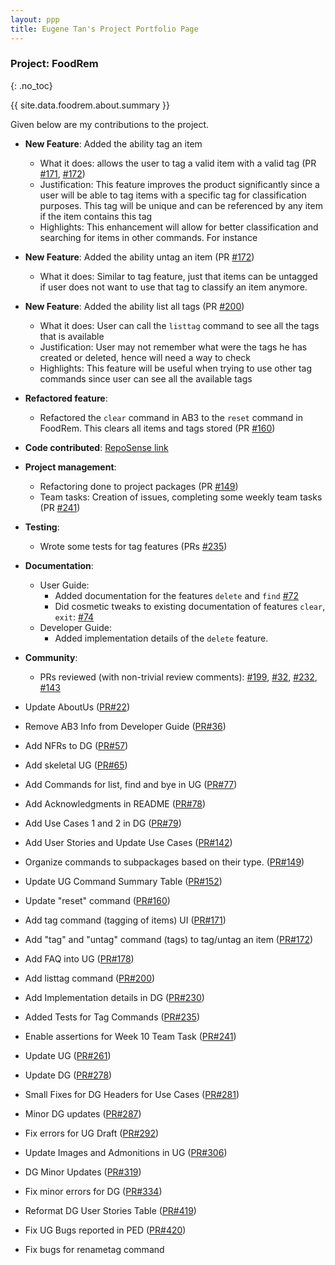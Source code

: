 ```yaml
---
layout: ppp
title: Eugene Tan's Project Portfolio Page
---
```


<!-- markdownlint-disable-next-line blanks-around-headers -->
### Project: FoodRem
{: .no_toc}

<!-- markdownlint-disable-next-line proper-names -->
{{ site.data.foodrem.about.summary }}

Given below are my contributions to the project.

* **New Feature**: Added the ability tag an item

  * What it does: allows the user to tag a valid item with a valid tag (PR [\#171](https://github.com/AY2223S1-CS2103T-W16-2/tp/pull/171), [\#172](https://github.com/AY2223S1-CS2103T-W16-2/tp/pull/172))
  * Justification: This feature improves the product significantly since a user will be able to tag items with a specific tag for classification purposes. This tag will be unique and can be referenced by any item if the item contains this tag
  * Highlights: This enhancement will allow for better classification and searching for items in other commands. For instance 

* **New Feature**: Added the ability untag an item (PR [\#172](https://github.com/AY2223S1-CS2103T-W16-2/tp/pull/172))
  *  What it does: Similar to tag feature, just that items can be untagged if user does not want to use that tag to classify an item anymore.

* **New Feature**: Added the ability list all tags (PR [\#200](https://github.com/AY2223S1-CS2103T-W16-2/tp/pull/200))

  *  What it does: User can call the `listtag` command to see all the tags that is available
  *  Justification: User may not remember what were the tags he has created or deleted, hence will need a way to  check
  *  Highlights: This feature will be useful when trying to use other tag commands since user can see all the available tags

* **Refactored feature**:
  * Refactored the `clear` command in AB3 to the `reset` command in FoodRem. This clears all items and tags stored (PR [\#160](https://github.com/AY2223S1-CS2103T-W16-2/tp/pull/160))


* **Code contributed**: [RepoSense link](https://nus-cs2103-ay2223s1.github.io/tp-dashboard/?search=&sort=groupTitle&sortWithin=title&timeframe=commit&mergegroup=&groupSelect=groupByRepos&breakdown=true&checkedFileTypes=docs~functional-code~test-code~other&since=2022-09-16&tabOpen=true&tabType=authorship&tabAuthor=Eugenetanwl3881&tabRepo=AY2223S1-CS2103T-W16-2%2Ftp%5Bmaster%5D&authorshipIsMergeGroup=false&authorshipFileTypes=functional-code&authorshipIsBinaryFileTypeChecked=false&authorshipIsIgnoredFilesChecked=false)

* **Project management**:
  * Refactoring done to project packages (PR [\#149](https://github.com/AY2223S1-CS2103T-W16-2/tp/pull/149))
  * Team tasks: Creation of issues, completing some weekly team tasks (PR [\#241](https://github.com/AY2223S1-CS2103T-W16-2/tp/pull/241))

* **Testing**:
  * Wrote some tests for tag features (PRs [\#235](https://github.com/AY2223S1-CS2103T-W16-2/tp/pull/235))

* **Documentation**:

  * User Guide:
    * Added documentation for the features `delete` and `find` [\#72]()
    * Did cosmetic tweaks to existing documentation of features `clear`, `exit`: [\#74]()
  * Developer Guide:
    * Added implementation details of the `delete` feature.

* **Community**:
  
  * PRs reviewed (with non-trivial review comments): [\#199](https://github.com/AY2223S1-CS2103T-W16-2/tp/pull/199), [\#32](), [\#232](https://github.com/AY2223S1-CS2103T-W16-2/tp/pull/232), [\#143](https://github.com/AY2223S1-CS2103T-W16-2/tp/pull/143)

  
* Update AboutUs ([PR#22](https://github.com/AY2223S1-CS2103T-W16-2/tp/pull/22))
* Remove AB3 Info from Developer Guide ([PR#36](https://github.com/AY2223S1-CS2103T-W16-2/tp/pull/36))
* Add NFRs to DG ([PR#57](https://github.com/AY2223S1-CS2103T-W16-2/tp/pull/57))
* Add skeletal UG ([PR#65](https://github.com/AY2223S1-CS2103T-W16-2/tp/pull/65))
* Add Commands for list, find and bye in UG ([PR#77](https://github.com/AY2223S1-CS2103T-W16-2/tp/pull/77))
* Add Acknowledgments in README ([PR#78](https://github.com/AY2223S1-CS2103T-W16-2/tp/pull/78))
* Add Use Cases 1 and 2 in DG ([PR#79](https://github.com/AY2223S1-CS2103T-W16-2/tp/pull/79))
* Add User Stories and Update Use Cases ([PR#142](https://github.com/AY2223S1-CS2103T-W16-2/tp/pull/142))
* Organize commands to subpackages based on their type. ([PR#149](https://github.com/AY2223S1-CS2103T-W16-2/tp/pull/149))
* Update UG Command Summary Table  ([PR#152](https://github.com/AY2223S1-CS2103T-W16-2/tp/pull/152))
* Update \"reset\" command ([PR#160](https://github.com/AY2223S1-CS2103T-W16-2/tp/pull/160))
* Add tag command (tagging of items) UI ([PR#171](https://github.com/AY2223S1-CS2103T-W16-2/tp/pull/171))
* Add \"tag\" and \"untag\" command (tags) to tag/untag an item ([PR#172](https://github.com/AY2223S1-CS2103T-W16-2/tp/pull/172))
* Add FAQ into UG ([PR#178](https://github.com/AY2223S1-CS2103T-W16-2/tp/pull/178))
* Add listtag command  ([PR#200](https://github.com/AY2223S1-CS2103T-W16-2/tp/pull/200))
* Add Implementation details in DG ([PR#230](https://github.com/AY2223S1-CS2103T-W16-2/tp/pull/230))
* Added Tests for Tag Commands ([PR#235](https://github.com/AY2223S1-CS2103T-W16-2/tp/pull/235))
* Enable assertions for Week 10 Team Task ([PR#241](https://github.com/AY2223S1-CS2103T-W16-2/tp/pull/241))
* Update UG  ([PR#261](https://github.com/AY2223S1-CS2103T-W16-2/tp/pull/261))
* Update DG ([PR#278](https://github.com/AY2223S1-CS2103T-W16-2/tp/pull/278))
* Small Fixes for DG Headers for Use Cases ([PR#281](https://github.com/AY2223S1-CS2103T-W16-2/tp/pull/281))
* Minor DG updates ([PR#287](https://github.com/AY2223S1-CS2103T-W16-2/tp/pull/287))
* Fix errors for UG Draft ([PR#292](https://github.com/AY2223S1-CS2103T-W16-2/tp/pull/292))
* Update Images and Admonitions in UG ([PR#306](https://github.com/AY2223S1-CS2103T-W16-2/tp/pull/306))
* DG Minor Updates ([PR#319](https://github.com/AY2223S1-CS2103T-W16-2/tp/pull/319))
* Fix minor errors for DG ([PR#334](https://github.com/AY2223S1-CS2103T-W16-2/tp/pull/334))
* Reformat DG User Stories Table  ([PR#419](https://github.com/AY2223S1-CS2103T-W16-2/tp/pull/419))
* Fix UG Bugs reported in PED ([PR#420](https://github.com/AY2223S1-CS2103T-W16-2/tp/pull/420))
* Fix bugs for renametag command

